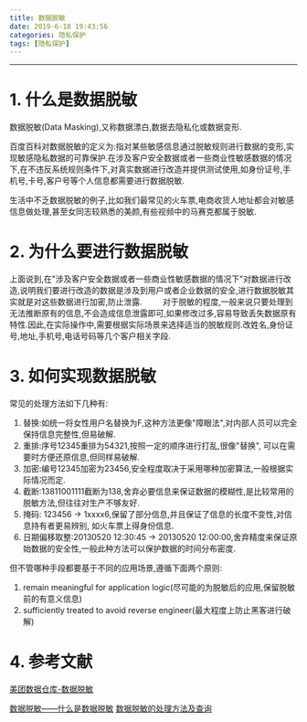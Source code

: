 ```yaml
---
title: 数据脱敏
date: 2019-6-18 19:43:56
categories: 隐私保护
tags: [隐私保护]
---
```


----

<!-- more -->

# 1. 什么是数据脱敏

数据脱敏(Data Masking),又称数据漂白,数据去隐私化或数据变形.

百度百科对数据脱敏的定义为:指对某些敏感信息通过脱敏规则进行数据的变形,实现敏感隐私数据的可靠保护.在涉及客户安全数据或者一些商业性敏感数据的情况下,在不违反系统规则条件下,对真实数据进行改造并提供测试使用,如身份证号,手机号,卡号,客户号等个人信息都需要进行数据脱敏.

生活中不乏数据脱敏的例子,比如我们最常见的火车票,电商收货人地址都会对敏感信息做处理,甚至女同志较熟悉的美颜,有些视频中的马赛克都属于脱敏.

# 2. 为什么要进行数据脱敏

上面说到,在"涉及客户安全数据或者一些商业性敏感数据的情况下"对数据进行改造,说明我们要进行改造的数据是涉及到用户或者企业数据的安全,进行数据脱敏其实就是对这些数据进行加密,防止泄露.
　　
对于脱敏的程度,一般来说只要处理到无法推断原有的信息,不会造成信息泄露即可,如果修改过多,容易导致丢失数据原有特性.因此,在实际操作中,需要根据实际场景来选择适当的脱敏规则.改姓名,身份证号,地址,手机号,电话号码等几个客户相关字段.

# 3. 如何实现数据脱敏

常见的处理方法如下几种有:

1. 替换:如统一将女性用户名替换为F,这种方法更像"障眼法",对内部人员可以完全保持信息完整性,但易破解.
2. 重排:序号12345重排为54321,按照一定的顺序进行打乱,很像"替换", 可以在需要时方便还原信息,但同样易破解.
3. 加密:编号12345加密为23456,安全程度取决于采用哪种加密算法,一般根据实际情况而定.
4. 截断:13811001111截断为138,舍弃必要信息来保证数据的模糊性,是比较常用的脱敏方法,但往往对生产不够友好.
5. 掩码: 123456 -> 1xxxx6,保留了部分信息,并且保证了信息的长度不变性,对信息持有者更易辨别, 如火车票上得身份信息.
6. 日期偏移取整:20130520 12:30:45 -> 20130520 12:00:00,舍弃精度来保证原始数据的安全性,一般此种方法可以保护数据的时间分布密度.

但不管哪种手段都要基于不同的应用场景,遵循下面两个原则:

1. remain meaningful for application logic(尽可能的为脱敏后的应用,保留脱敏前的有意义信息)
2. sufficiently treated to avoid reverse engineer(最大程度上防止黑客进行破解)

# 4. 参考文献

[美团数据仓库-数据脱敏](https://tech.meituan.com/2014/04/08/data-desensitization.html)

[数据脱敏——什么是数据脱敏](https://blog.csdn.net/huyuyang6688/article/details/77689459)
[数据脱敏的处理方法及查询](https://zhuanlan.zhihu.com/p/50046766)